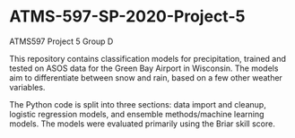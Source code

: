# ATMS-597-SP-2020-Project-5
ATMS597 Project 5 Group D

This repository contains classification models for precipitation, trained and tested on ASOS data for the Green Bay Airport in Wisconsin. The models aim to differentiate between snow and rain, based on a few other weather variables. 

The Python code is split into three sections: data import and cleanup, logistic regression models, and ensemble methods/machine learning models. The models were evaluated primarily using the Briar skill score. 
